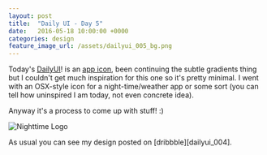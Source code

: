 ```yaml
---
layout: post
title:  "Daily UI - Day 5"
date:   2016-05-18 10:00:00 +0000
categories: design
feature_image_url: /assets/dailyui_005_bg.png
---
```

Today's [DailyUI][daily_ui]! is an [app icon][dailyui_005], been continuing the subtle gradients thing but I couldn't get much inspiration for this one so it's pretty minimal. I went with an OSX-style icon for a night-time/weather app or some sort (you can tell how uninspired I am today, not even concrete idea).

Anyway it's a process to come up with stuff! :)

![Nighttime Logo](https://d13yacurqjgara.cloudfront.net/users/194727/screenshots/2722901/dailyui_005.png)

As usual you can see my design posted on [dribbble][dailyui_004].

[daily_ui]: http://www.dailyui.co
[dribbble_profile]: https://dribbble.com/keithomalley
[dailyui_005]: https://dribbble.com/shots/2722901-DailyUI-005-App-Icon
